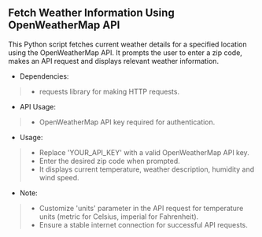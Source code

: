 
## Fetch Weather Information Using OpenWeatherMap API
This Python script fetches current weather details for a specified location using the OpenWeatherMap API. It prompts the user to enter a zip code, makes an API request and displays relevant weather information.


*   Dependencies:
>- requests library for making HTTP requests.


*  API Usage:
>- OpenWeatherMap API key required for authentication.

*  Usage:
>- Replace 'YOUR_API_KEY' with a valid OpenWeatherMap API key.
>- Enter the desired zip code when prompted.
>- It displays current temperature, weather description, humidity and wind speed.

*  Note:
>- Customize 'units' parameter in the API request for temperature units (metric for Celsius, imperial for Fahrenheit).
>- Ensure a stable internet connection for successful API requests.


